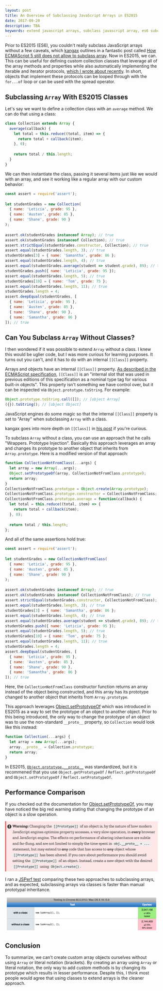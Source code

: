 ```yaml
---
layout: post
title: An Overview of Subclassing JavaScript Arrays in ES2015
date: 2017-09-20
description: TBA
keywords: extend javascript arrays, subclass javascript array, es6 subclassing, es6 classes, ES2015 classes, javascript collections, collection classes, prototypal inheritance with arrays
---
```


Prior to ES2015 (ES6), you couldn't really subclass JavaScript arrays without a few caveats, which [kangax](https://twitter.com/kangax) outlines in a fantastic post called [How ECMAScript 5 still does not allow to subclass array](http://perfectionkills.com/how-ecmascript-5-still-does-not-allow-to-subclass-an-array/). Now in ES2015, we can. This can be useful for defining custom collection classes that leverage all of the array methods and properties while also automatically implementing the iterable and iterator protocols, [which I wrote about recently](/2017/08/27/iterables-and-iterators-in-javascript.html). In short, objects that implement these protocols can be looped through with the `for...of` loop or can be used with the spread operator.

## Subclassing `Array` With ES2015 Classes

Let's say we want to define a collection class with an `average` method. We can do that using a class:

```js
class Collection extends Array {
  average(callback) {
    let total = this.reduce((total, item) => {
      return total + callback(item);
    }, 0);

    return total / this.length;
  }
}
```

We can then instantiate the class, passing it several items just like we would with an array, and see it working like a regular array with our custom behavior:

```js
const assert = require('assert');

let studentGrades = new Collection(
  { name: 'Leticia', grade: 95 },
  { name: 'Austen', grade: 85 },
  { name: 'Shane', grade: 90 }
);

assert.ok(studentGrades instanceof Array); // true
assert.ok(studentGrades instanceof Collection); // true
assert.strictEqual(studentGrades.constructor, Collection); // true
assert.equal(studentGrades.length, 3); // true
studentGrades[3] = { name: 'Samantha', grade: 86 };
assert.equal(studentGrades.length, 4); // true
assert.equal(studentGrades.average(student => student.grade), 89); // true
studentGrades.push({ name: 'Leticia', grade: 95 });
assert.equal(studentGrades.length, 5); // true
studentGrades[10] = { name: 'Tom', grade: 75 };
assert.equal(studentGrades.length, 11); // true
studentGrades.length = 4;
assert.deepEqual(studentGrades, [
  { name: 'Leticia', grade: 95 },
  { name: 'Austen', grade: 85 },
  { name: 'Shane', grade: 90 },
  { name: 'Samantha', grade: 86 }
]); // true
```

## Can You Subclass `Array` Without Classes?

I then wondered if it was possible to extend `Array` without a class. I knew this would be uglier code, but I was more curious for learning purposes. It turns out you can't, and it has to do with an internal `[[Class]]` property.

Arrays and objects have an internal `[[Class]]` property. [As described in the ECMAScript specification](http://ecma-international.org/ecma-262/#sec-object.prototype.tostring), `[[Class]]` is an "internal slot that was used in previous editions of this specification as a nominal type tag for various built-in objects". This property isn't something we have control over, but it can be inspected via `Object.prototype.toString`. For example:

```js
Object.prototype.toString.call([]); // [object Array]
({}).toString(); // [object Object]
```

JavaScript engines do some magic so that the internal `[[Class]]` property is set to "Array" when subclassing `Array` with a class.

kangax goes into more depth on `[[Class]]` in [his post](http://perfectionkills.com/how-ecmascript-5-still-does-not-allow-to-subclass-an-array/#class_limitations) if you're curious.

To subclass `Array` without a class, you can use an approach that he calls "Wrappers. Prototype Injection". Basically this approach leverages an array and changes its prototype to another object that inherits from `Array.prototype`. Here is a modified version of that approach:

```js
function CollectionNotFromClass(...args) {
  let array = new Array(...args);
  Object.setPrototypeOf(array, CollectionNotFromClass.prototype);
  return array;
}
CollectionNotFromClass.prototype = Object.create(Array.prototype);
CollectionNotFromClass.prototype.constructor = CollectionNotFromClass;
CollectionNotFromClass.prototype.average = function(callback) {
  let total = this.reduce((total, item) => {
    return total + callback(item);
  }, 0);

  return total / this.length;
};
```

And all of the same assertions hold true:

```js
const assert = require('assert');

let studentGrades = new CollectionNotFromClass(
  { name: 'Leticia', grade: 95 },
  { name: 'Austen', grade: 85 },
  { name: 'Shane', grade: 90 }
);

assert.ok(studentGrades instanceof Array); // true
assert.ok(studentGrades instanceof CollectionNotFromClass); // true
assert.strictEqual(studentGrades.constructor, CollectionNotFromClass); // true
assert.equal(studentGrades.length, 3); // true
studentGrades[3] = { name: 'Samantha', grade: 86 };
assert.equal(studentGrades.length, 4); // true
assert.equal(studentGrades.average(student => student.grade), 89); // true
studentGrades.push({ name: 'Leticia', grade: 95 });
assert.equal(studentGrades.length, 5); // true
studentGrades[10] = { name: 'Tom', grade: 75 };
assert.equal(studentGrades.length, 11); // true
studentGrades.length = 4;
assert.deepEqual(studentGrades, [
  { name: 'Leticia', grade: 95 },
  { name: 'Austen', grade: 85 },
  { name: 'Shane', grade: 90 },
  { name: 'Samantha', grade: 86 }
]); // true
```

Here, the `CollectionNotFromClass` constructor function returns an array instead of the object being constructed, and this array has its prototype changed to another object that inherits from `Array.prototype`.

This approach leverages [Object.setPrototypeOf](https://developer.mozilla.org/en-US/docs/Web/JavaScript/Reference/Global_Objects/Object/setPrototypeOf) which was introduced in ES2015 as a way to set the prototype of an object to another object. Prior to this being introduced, the only way to change the prototype of an object was to use the non-standard `__proto__` property, so `Collection` would look like this instead:

```js
function Collection(...args) {
  let array = new Array(...args);
  array.__proto__ = Collection.prototype;
  return array;
}
```

In ES2015, [`Object.prototype.__proto__`](https://developer.mozilla.org/en-US/docs/Web/JavaScript/Reference/Global_Objects/Object/proto) was standardized, but it is recommened that you use  `Object.getPrototypeOf` / `Reflect.getPrototypeOf` and `Object.setPrototypeOf` / `Reflect.setPrototypeOf`.

## Performance Comparison

If you checked out the documentation for [Object.setPrototypeOf](https://developer.mozilla.org/en-US/docs/Web/JavaScript/Reference/Global_Objects/Object/setPrototypeOf), you may have noticed the big red warning stating that changing the prototype of an object is a slow operation.

![Object.setPrototypeOf performance warning](/images/object-setprototypeof-warning.png)

I ran a [JSPerf test](https://jsperf.com/subclass-array) comparing these two approaches to subclassing arrays, and as expected, subclassing arrays via classes is faster than manual prototypal inheritance.

![Subclassing Array performance comparison](/images/array-subclass-performance-comparison.png)

## Conclusion

To summarize, we can't create custom array objects ourselves without using `Array` or literal notation (brackets). By creating an array using `Array` or literal notation, the only way to add custom methods is by changing its prototype which results in lesser performance. Despite this, I think most people would agree that using classes to extend arrays is the cleaner approach.
